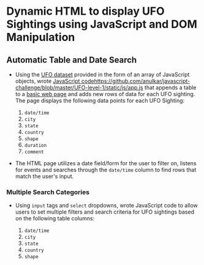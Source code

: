 # Dynamic HTML to display UFO Sightings using JavaScript and DOM Manipulation

## Automatic Table and Date Search

* Using the [UFO dataset](https://github.com/anulkar/javascript-challenge/blob/master/UFO-level-1/static/js/data.js) provided in the form of an array of JavaScript objects, wrote [JavaScript code]()https://github.com/anulkar/javascript-challenge/blob/master/UFO-level-1/static/js/app.js that appends a table to a [basic web page](https://github.com/anulkar/javascript-challenge/blob/master/UFO-level-1/index.html) and adds new rows of data for each UFO sighting. The page displays the following data points for each UFO Sighting:
  1. `date/time`
  2. `city`
  3. `state`
  4. `country`
  5. `shape`
  6. `duration`
  7. `comment`

* The HTML page utilizes a date field/form for the user to filter on, listens for events and searches through the `date/time` column to find rows that match the user's input.

### Multiple Search Categories

* Using `input` tags and `select` dropdowns, wrote JavaScript code to allow users to set multiple filters and search criteria for UFO sightings based on the following table columns:

  1. `date/time`
  2. `city`
  3. `state`
  4. `country`
  5. `shape`

